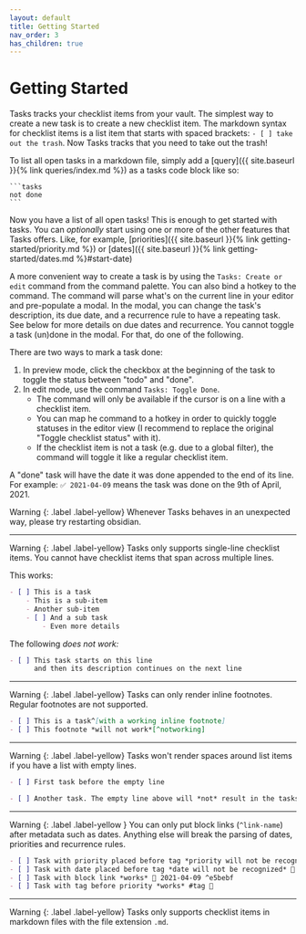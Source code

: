```yaml
---
layout: default
title: Getting Started
nav_order: 3
has_children: true
---
```


# Getting Started

Tasks tracks your checklist items from your vault.
The simplest way to create a new task is to create a new checklist item.
The markdown syntax for checklist items is a list item that starts with spaced brackets: `- [ ] take out the trash`.
Now Tasks tracks that you need to take out the trash!

To list all open tasks in a markdown file, simply add a [query]({{ site.baseurl }}{% link queries/index.md %}) as a tasks code block like so:

    ```tasks
    not done
    ```

Now you have a list of all open tasks! This is enough to get started with tasks.
You can *optionally* start using one or more of the other features that Tasks offers.
Like, for example, [priorities]({{ site.baseurl }}{% link getting-started/priority.md %}) or [dates]({{ site.baseurl }}{% link getting-started/dates.md %}#start-date)

A more convenient way to create a task is by using the `Tasks: Create or edit` command from the command palette.
You can also bind a hotkey to the command.
The command will parse what's on the current line in your editor and pre-populate a modal.
In the modal, you can change the task's description, its due date, and a recurrence rule to have a repeating task.
See below for more details on due dates and recurrence.
You cannot toggle a task (un)done in the modal.
For that, do one of the following.

There are two ways to mark a task done:

1. In preview mode, click the checkbox at the beginning of the task to toggle the status between "todo" and "done".
2. In edit mode, use the command `Tasks: Toggle Done`.
    - The command will only be available if the cursor is on a line with a checklist item.
    - You can map he command to a hotkey in order to quickly toggle statuses in the editor view (I recommend to replace the original "Toggle checklist status" with it).
    - If the checklist item is not a task (e.g. due to a global filter), the command will toggle it like a regular checklist item.

A "done" task will have the date it was done appended to the end of its line.
For example: `✅ 2021-04-09` means the task was done on the 9th of April, 2021.

<div class="code-example" markdown="1">
Warning
{: .label .label-yellow}
Whenever Tasks behaves in an unexpected way, please try restarting obsidian.

---

Warning
{: .label .label-yellow}
Tasks only supports single-line checklist items.
You cannot have checklist items that span across multiple lines.

This works:

```markdown
- [ ] This is a task
    - This is a sub-item
    - Another sub-item
    - [ ] And a sub task
        - Even more details
```

The following *does not work:*

```markdown
- [ ] This task starts on this line
      and then its description continues on the next line
```

---

Warning
{: .label .label-yellow}
Tasks can only render inline footnotes. Regular footnotes are not supported.

```markdown
- [ ] This is a task^[with a working inline footnote]
- [ ] This footnote *will not work*[^notworking]
```

---

Warning
{: .label .label-yellow}
Tasks won't render spaces around list items if you have a list with empty lines.

```markdown
- [ ] First task before the empty line

- [ ] Another task. The empty line above will *not* result in the tasks being more spaced out.
```

---

Warning
{: .label .label-yellow }
You can only put block links (`^link-name`) after metadata such as dates. Anything else will break the parsing of dates, priorities and recurrence rules.

```markdown
- [ ] Task with priority placed before tag *priority will not be recognized* 🔼 #tag
- [ ] Task with date placed before tag *date will not be recognized* 📅 2021-04-09 #tag
- [ ] Task with block link *works* 📅 2021-04-09 ^e5bebf
- [ ] Task with tag before priority *works* #tag 🔼

```

---

Warning
{: .label .label-yellow}
Tasks only supports checklist items in markdown files with the file extension `.md`.
</div>
